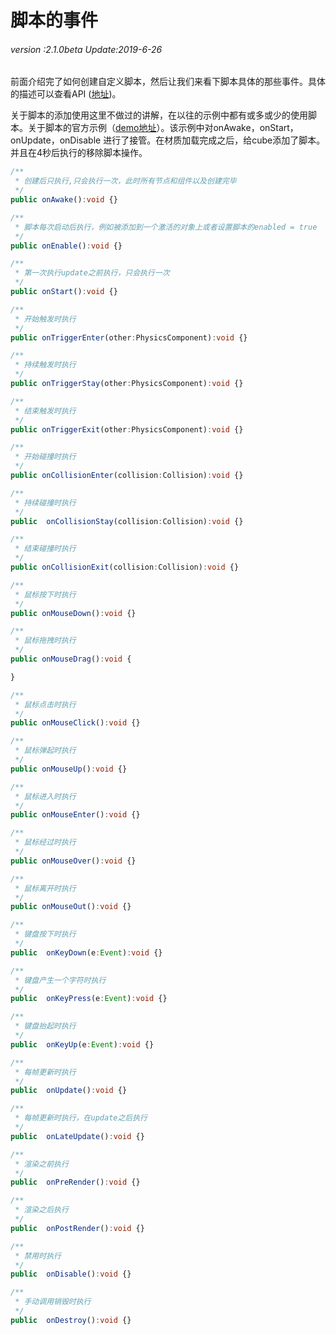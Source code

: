 # 脚本的事件

###### *version :2.1.0beta   Update:2019-6-26*

前面介绍完了如何创建自定义脚本，然后让我们来看下脚本具体的那些事件。具体的描述可以查看API ([地址](https://layaair.ldc.layabox.com/api2/Chinese/index.html?category=Core&class=laya.d3.component.Script3D))。

关于脚本的添加使用这里不做过的讲解，在以往的示例中都有或多或少的使用脚本。关于脚本的官方示例（[demo地址](https://layaair.ldc.layabox.com/demo2/?language=ch&category=3d&group=Script&name=ScriptDemo)）。该示例中对onAwake，onStart，onUpdate，onDisable 进行了接管。在材质加载完成之后，给cube添加了脚本。并且在4秒后执行的移除脚本操作。

```typescript
/**
 * 创建后只执行,只会执行一次，此时所有节点和组件以及创建完毕
 */
public onAwake():void {}

/**
 * 脚本每次启动后执行，例如被添加到一个激活的对象上或者设置脚本的enabled = true
 */
public onEnable():void {}

/**
 * 第一次执行update之前执行，只会执行一次
 */
public onStart():void {}

/**
 * 开始触发时执行
 */
public onTriggerEnter(other:PhysicsComponent):void {}

/**
 * 持续触发时执行
 */
public onTriggerStay(other:PhysicsComponent):void {}

/**
 * 结束触发时执行
 */
public onTriggerExit(other:PhysicsComponent):void {}

/**
 * 开始碰撞时执行
 */
public onCollisionEnter(collision:Collision):void {}

/**
 * 持续碰撞时执行
 */
public  onCollisionStay(collision:Collision):void {}

/**
 * 结束碰撞时执行
 */
public onCollisionExit(collision:Collision):void {}

/**
 * 鼠标按下时执行
 */
public onMouseDown():void {}

/**
 * 鼠标拖拽时执行
 */
public onMouseDrag():void {

}

/**
 * 鼠标点击时执行
 */
public onMouseClick():void {}

/**
 * 鼠标弹起时执行
 */
public onMouseUp():void {}

/**
 * 鼠标进入时执行
 */
public onMouseEnter():void {}

/**
 * 鼠标经过时执行
 */
public onMouseOver():void {}

/**
 * 鼠标离开时执行
 */
public onMouseOut():void {}

/**
 * 键盘按下时执行
 */
public  onKeyDown(e:Event):void {}

/**
 * 键盘产生一个字符时执行
 */
public  onKeyPress(e:Event):void {}

/**
 * 键盘抬起时执行
 */
public  onKeyUp(e:Event):void {}

/**
 * 每帧更新时执行
 */
public  onUpdate():void {}

/**
 * 每帧更新时执行，在update之后执行
 */
public  onLateUpdate():void {}

/**
 * 渲染之前执行
 */
public  onPreRender():void {}

/**
 * 渲染之后执行
 */
public  onPostRender():void {}

/**
 * 禁用时执行
 */
public  onDisable():void {}

/**
 * 手动调用销毁时执行
 */
public  onDestroy():void {}
```





